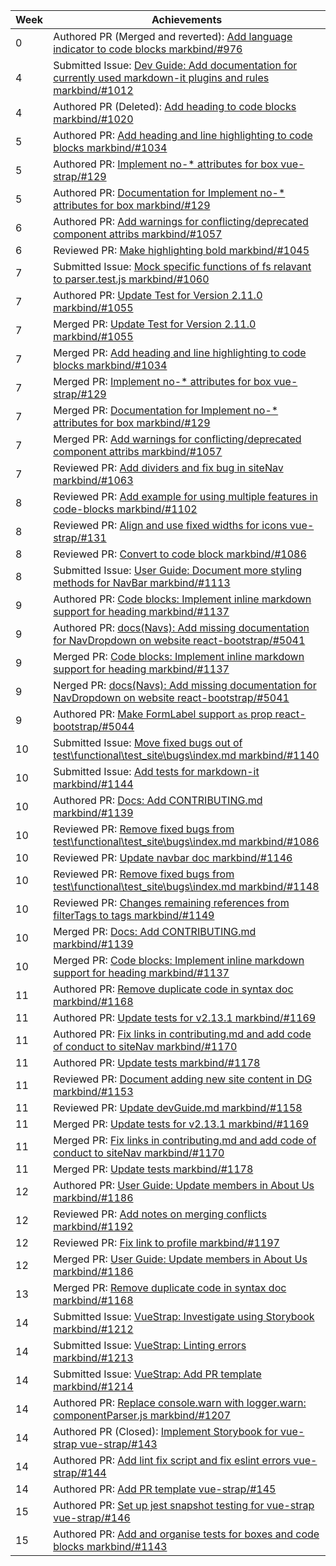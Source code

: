 Week | Achievements
---- | ------------
0 | Authored PR (Merged and reverted): [Add language indicator to code blocks markbind/#976](https://github.com/MarkBind/markbind/pull/957)
4 | Submitted Issue: [Dev Guide: Add documentation for currently used markdown-it plugins and rules markbind/#1012](https://github.com/MarkBind/markbind/issues/1012)
4 | Authored PR (Deleted): [Add heading to code blocks markbind/#1020](https://github.com/MarkBind/markbind/pull/1020)
5 | Authored PR: [Add heading and line highlighting to code blocks markbind/#1034](https://github.com/MarkBind/markbind/pull/1034)
5 | Authored PR: [Implement no-* attributes for box vue-strap/#129](https://github.com/MarkBind/vue-strap/pull/129)
5 | Authored PR: [Documentation for Implement no-* attributes for box markbind/#129](https://github.com/MarkBind/markbind/pull/129)
6 | Authored PR: [Add warnings for conflicting/deprecated component attribs markbind/#1057](https://github.com/MarkBind/markbind/pull/1057)
6 | Reviewed PR: [Make highlighting bold markbind/#1045](https://github.com/MarkBind/markbind/pull/1045)
7 | Submitted Issue: [Mock specific functions of fs relavant to parser.test.js markbind/#1060](https://github.com/MarkBind/markbind/issues/1060)
7 | Authored PR: [Update Test for Version 2.11.0 markbind/#1055](https://github.com/MarkBind/markbind/pull/1055)
7 | Merged PR: [Update Test for Version 2.11.0 markbind/#1055](https://github.com/MarkBind/markbind/pull/1055)
7 | Merged PR: [Add heading and line highlighting to code blocks markbind/#1034](https://github.com/MarkBind/markbind/pull/1034)
7 | Merged PR: [Implement no-* attributes for box vue-strap/#129](https://github.com/MarkBind/vue-strap/pull/129)
7 | Merged PR: [Documentation for Implement no-* attributes for box markbind/#129](https://github.com/MarkBind/vue-strap/pull/129)
7 | Merged PR: [Add warnings for conflicting/deprecated component attribs markbind/#1057](https://github.com/MarkBind/vue-strap/pull/1057)
7 | Reviewed PR: [Add dividers and fix bug in siteNav markbind/#1063](https://github.com/MarkBind/markbind/pull/1063)
8 | Reviewed PR: [Add example for using multiple features in code-blocks markbind/#1102](https://github.com/MarkBind/markbind/pull/1102)
8 | Reviewed PR: [Align and use fixed widths for icons vue-strap/#131](https://github.com/MarkBind/vue-strap/pull/131)
8 | Reviewed PR: [Convert to code block markbind/#1086](https://github.com/MarkBind/markbind/pull/1086)
8 | Submitted Issue: [User Guide: Document more styling methods for NavBar markbind/#1113](https://github.com/MarkBind/markbind/issues/1113)
9 | Authored PR: [Code blocks: Implement inline markdown support for heading markbind/#1137](https://github.com/MarkBind/markbind/pull/1137)
9 | Authored PR: [docs(Navs): Add missing documentation for NavDropdown on website react-bootstrap/#5041](https://github.com/react-bootstrap/react-bootstrap/pull/5041)
9 | Merged PR: [Code blocks: Implement inline markdown support for heading markbind/#1137](https://github.com/MarkBind/markbind/pull/1137)
9 | Nerged PR: [docs(Navs): Add missing documentation for NavDropdown on website react-bootstrap/#5041](https://github.com/react-bootstrap/react-bootstrap/pull/5041)
9 | Authored PR: [Make FormLabel support `as` prop react-bootstrap/#5044](https://github.com/react-bootstrap/react-bootstrap/pull/5044)
10 | Submitted Issue: [Move fixed bugs out of test\functional\test_site\bugs\index.md markbind/#1140](https://github.com/MarkBind/markbind/issues/1140)
10 | Submitted Issue: [Add tests for markdown-it markbind/#1144](https://github.com/MarkBind/markbind/issues/1144)
10 | Authored PR: [Docs: Add CONTRIBUTING.md markbind/#1139](https://github.com/MarkBind/markbind/pull/1139)
10 | Reviewed PR: [Remove fixed bugs from test\functional\test_site\bugs\index.md markbind/#1086](https://github.com/MarkBind/markbind/pull/1086)
10 | Reviewed PR: [Update navbar doc markbind/#1146](https://github.com/MarkBind/markbind/pull/1146)
10 | Reviewed PR: [Remove fixed bugs from test\functional\test_site\bugs\index.md markbind/#1148](https://github.com/MarkBind/markbind/pull/1148)
10 | Reviewed PR: [Changes remaining references from filterTags to tags markbind/#1149](https://github.com/MarkBind/markbind/pull/1149)
10 | Merged PR: [Docs: Add CONTRIBUTING.md markbind/#1139](https://github.com/MarkBind/markbind/pull/1139)
10 | Merged PR: [Code blocks: Implement inline markdown support for heading markbind/#1137](https://github.com/MarkBind/markbind/pull/#1137)
11 | Authored PR: [Remove duplicate code in syntax doc markbind/#1168](https://github.com/MarkBind/markbind/pull/1168)
11 | Authored PR: [Update tests for v2.13.1 markbind/#1169](https://github.com/MarkBind/markbind/pull/1169)
11 | Authored PR: [Fix links in contributing.md and add code of conduct to siteNav markbind/#1170](https://github.com/MarkBind/markbind/pull/1170)
11 | Authored PR: [Update tests markbind/#1178](https://github.com/MarkBind/markbind/pull/1178)
11 | Reviewed PR: [Document adding new site content in DG markbind/#1153](https://github.com/MarkBind/markbind/pull/1153)
11 | Reviewed PR: [Update devGuide.md markbind/#1158](https://github.com/MarkBind/markbind/pull/1158)
11 | Merged PR: [Update tests for v2.13.1 markbind/#1169](https://github.com/MarkBind/markbind/pull/1169)
11 | Merged PR: [Fix links in contributing.md and add code of conduct to siteNav markbind/#1170](https://github.com/MarkBind/markbind/pull/1170)
11 | Merged PR: [Update tests markbind/#1178](https://github.com/MarkBind/markbind/pull/1178)
12 | Authored PR: [User Guide: Update members in About Us markbind/#1186](https://github.com/MarkBind/markbind/pull/1186)
12 | Reviewed PR: [Add notes on merging conflicts markbind/#1192](https://github.com/MarkBind/markbind/pull/1192)
12 | Reviewed PR: [Fix link to profile markbind/#1197](https://github.com/MarkBind/markbind/pull/1197)
12 | Merged PR: [User Guide: Update members in About Us markbind/#1186](https://github.com/MarkBind/markbind/pull/1186)
13 | Merged PR: [Remove duplicate code in syntax doc markbind/#1168](https://github.com/MarkBind/markbind/pull/1168)
14 | Submitted Issue: [VueStrap: Investigate using Storybook markbind/#1212](https://github.com/MarkBind/markbind/issues/1212)
14 | Submitted Issue: [VueStrap: Linting errors markbind/#1213](https://github.com/MarkBind/markbind/issues/1213)
14 | Submitted Issue: [VueStrap: Add PR template markbind/#1214](https://github.com/MarkBind/markbind/issues/1214)
14 | Authored PR: [Replace console.warn with logger.warn: componentParser.js markbind/#1207](https://github.com/MarkBind/markbind/pull/1207)
14 | Authored PR (Closed): [Implement Storybook for vue-strap vue-strap/#143](https://github.com/MarkBind/vue-strap/pull/143)
14 | Authored PR: [Add lint fix script and fix eslint errors vue-strap/#144](https://github.com/MarkBind/vue-strap/pull/144)
14 | Authored PR: [Add PR template vue-strap/#145](https://github.com/MarkBind/vue-strap/pull/145)
15 | Authored PR: [Set up jest snapshot testing for vue-strap vue-strap/#146](https://github.com/MarkBind/vue-strap/pull/146)
15 | Authored PR: [Add and organise tests for boxes and code blocks markbind/#1143](https://github.com/MarkBind/markbind/pull/1143)
